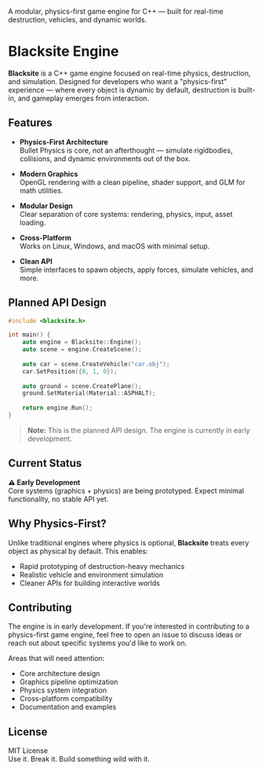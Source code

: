 A modular, physics-first game engine for C++ — built for real-time destruction, vehicles, and dynamic worlds.


# Blacksite Engine

**Blacksite** is a C++ game engine focused on real-time physics, destruction, and simulation. Designed for developers who want a "physics-first" experience — where every object is dynamic by default, destruction is built-in, and gameplay emerges from interaction.

## Features

- **Physics-First Architecture**  
  Bullet Physics is core, not an afterthought — simulate rigidbodies, collisions, and dynamic environments out of the box.

- **Modern Graphics**  
  OpenGL rendering with a clean pipeline, shader support, and GLM for math utilities.

- **Modular Design**  
  Clear separation of core systems: rendering, physics, input, asset loading.

- **Cross-Platform**  
  Works on Linux, Windows, and macOS with minimal setup.

- **Clean API**  
  Simple interfaces to spawn objects, apply forces, simulate vehicles, and more.

## Planned API Design

```cpp
#include <blacksite.h>

int main() {
    auto engine = Blacksite::Engine();
    auto scene = engine.CreateScene();
    
    auto car = scene.CreateVehicle("car.obj");
    car.SetPosition({0, 1, 0});
    
    auto ground = scene.CreatePlane();
    ground.SetMaterial(Material::ASPHALT);
    
    return engine.Run();
}
```

> **Note:** This is the planned API design. The engine is currently in early development.

## Current Status

**⚠️ Early Development**  
Core systems (graphics + physics) are being prototyped. Expect minimal functionality, no stable API yet.


## Why Physics-First?

Unlike traditional engines where physics is optional, **Blacksite** treats every object as physical by default. This enables:

- Rapid prototyping of destruction-heavy mechanics
- Realistic vehicle and environment simulation
- Cleaner APIs for building interactive worlds


## Contributing

The engine is in early development. If you're interested in contributing to a physics-first game engine, feel free to open an issue to discuss ideas or reach out about specific systems you'd like to work on.

Areas that will need attention:
- Core architecture design
- Graphics pipeline optimization
- Physics system integration
- Cross-platform compatibility
- Documentation and examples

## License

MIT License  
Use it. Break it. Build something wild with it.